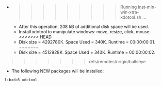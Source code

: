 * >>>>>>>>> Running inst-min-win-xtra-xdotool.sh ...
  * After this operation, 208 kB of additional disk space will be used.
  * Install xdotool to manipulate windows: move, resize, click, mouse.
<<<<<<< HEAD
  * Disk size = 4292780K. Space Used = 340K. Runtime = 00:00:00:01.
=======
  * Disk size = 4512928K. Space Used = 340K. Runtime = 00:00:00:02.
>>>>>>> refs/remotes/origin/bullseye
  * The following NEW packages will be installed:
  ```bash
libxdo3 xdotool
  ```
